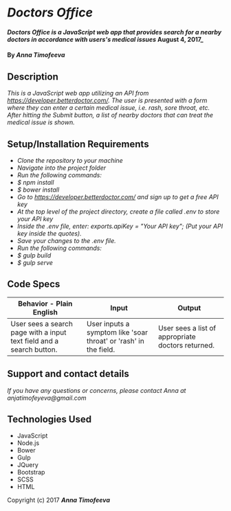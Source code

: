 # _Doctors Office_

#### _Doctors Office is a JavaScript web app that provides search for a nearby doctors in accordance with users's medical issues_  August 4, 2017_

#### By _**Anna Timofeeva**_

## Description

_This is a JavaScript web app utilizing an API from https://developer.betterdoctor.com/.  The user is presented with a form where they can enter a certain medical issue, i.e. rash, sore throat, etc.  After hitting the Submit button, a list of nearby doctors that can treat the medical issue is shown._

## Setup/Installation Requirements

* _Clone the repository to your machine_
* _Navigate into the project folder_
* _Run the following commands:_  
* _$ npm install_
* _$ bower install_
* _Go to https://developer.betterdoctor.com/ and sign up to get a free API key_
* _At the top level of the project directory, create a file called .env to store your API key_
* _Inside the .env file, enter: exports.apiKey = "Your API key"; (Put your API key inside the quotes)._  
* _Save your changes to the .env file._
* _Run the following commands:_
* _$ gulp build_
* _$ gulp serve_

## Code Specs

|Behavior - Plain English|Input|Output|
|---|---|---|
|User sees a search page with a input text field and a search button.|User inputs a symptom like 'soar throat' or 'rash' in the field.|User sees a list of appropriate doctors returned.|

## Support and contact details

_If you have any questions or concerns, please contact Anna at anjatimofeyeva@gmail.com_


## Technologies Used

* JavaScript
* Node.js
* Bower
* Gulp
* JQuery
* Bootstrap
* SCSS
* HTML

Copyright (c) 2017 **_Anna Timofeeva_**

